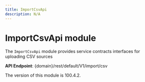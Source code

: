 ```yaml
---
title: ImportCsvApi
description: N/A
---
```


# ImportCsvApi module

The `ImportCsvApi` module provides service contracts interfaces for uploading CSV sources

**API Endpoint**: {domain}/rest/default/V1/import/csv

<InlineAlert slots="text" />
The version of this module is 100.4.2.
